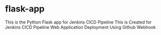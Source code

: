 # flask-app
This is the Python Flask app for Jenkins CICD Pipeline
This is Created for Jenkins CICD Pipeline Web Application Deployment Using Github Webhook
